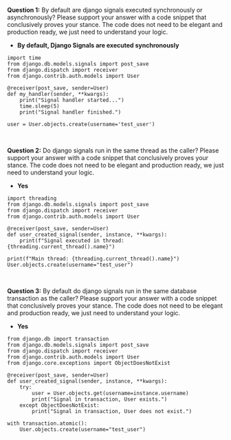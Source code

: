 **Question 1:** By default are django signals executed synchronously or asynchronously? Please support your answer with a code snippet that conclusively proves your stance. The code does not need to be elegant and production ready, we just need to understand your logic.

- **By default, Django Signals are executed synchronously**

```
import time
from django.db.models.signals import post_save
from django.dispatch import receiver
from django.contrib.auth.models import User

@receiver(post_save, sender=User)
def my_handler(sender, **kwargs):
    print("Signal handler started...")
    time.sleep(5)
    print("Signal handler finished.")

user = User.objects.create(username='test_user')
```

</br>

**Question 2:** Do django signals run in the same thread as the caller? Please support your answer with a code snippet that conclusively proves your stance. The code does not need to be elegant and production ready, we just need to understand your logic.

- **Yes**

```
import threading
from django.db.models.signals import post_save
from django.dispatch import receiver
from django.contrib.auth.models import User

@receiver(post_save, sender=User)
def user_created_signal(sender, instance, **kwargs):
    print(f"Signal executed in thread: {threading.current_thread().name}")

print(f"Main thread: {threading.current_thread().name}")
User.objects.create(username="test_user")
```

</br>

**Question 3:** By default do django signals run in the same database transaction as the caller? Please support your answer with a code snippet that conclusively proves your stance. The code does not need to be elegant and production ready, we just need to understand your logic.

- **Yes**

```
from django.db import transaction
from django.db.models.signals import post_save
from django.dispatch import receiver
from django.contrib.auth.models import User
from django.core.exceptions import ObjectDoesNotExist

@receiver(post_save, sender=User)
def user_created_signal(sender, instance, **kwargs):
    try:
        user = User.objects.get(username=instance.username)
        print("Signal in transaction, User exists.")
    except ObjectDoesNotExist:
        print("Signal in transaction, User does not exist.")

with transaction.atomic():
    User.objects.create(username="test_user")
```
